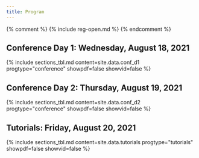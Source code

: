 ```yaml
---
title: Program
---
```

{% comment %}
{% include reg-open.md %}
{% endcomment %}

## Conference Day 1: Wednesday, August 18, 2021

{% include sections_tbl.md content=site.data.conf_d1 progtype="conference" showpdf=false showvid=false  %}

## Conference Day 2: Thursday, August 19, 2021

{% include sections_tbl.md content=site.data.conf_d2 progtype="conference" showpdf=false showvid=false %}

## Tutorials: Friday, August 20, 2021

{% include sections_tbl.md content=site.data.tutorials progtype="tutorials" showpdf=false showvid=false %}
